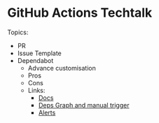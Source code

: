# GitHub Actions Techtalk

Topics:

- PR
- Issue Template
- Dependabot
  - Advance customisation
  - Pros
  - Cons
  - Links:
    - [Docs](https://docs.github.com/en/github/administering-a-repository/configuration-options-for-dependency-updates)
    - [Deps Graph and manual trigger](https://github.com/Jozwiaczek/github-actions-techtalk/network/updates)
    - [Alerts](https://github.com/Jozwiaczek/github-actions-techtalk/security/dependabot)
